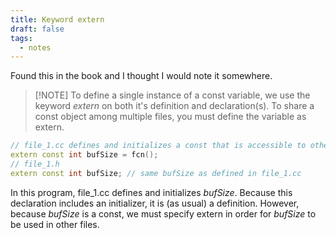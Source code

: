 ```yaml
---
title: Keyword extern
draft: false
tags:
  - notes
---
```

 Found this in the book and I thought I would note it somewhere.

>[!NOTE] To define a single instance of a const variable, we use the keyword *extern* on both it's definition and declaration(s). To share a const object among multiple files, you must define the variable as extern.

```cpp
// file_1.cc defines and initializes a const that is accessible to other files 
extern const int bufSize = fcn(); 
// file_1.h 
extern const int bufSize; // same bufSize as defined in file_1.cc
```

In this program, file_1.cc defines and initializes *bufSize*. Because this declaration includes an initializer, it is (as usual) a definition. However, because *bufSize* is a const, we must specify extern in order for *bufSize* to be used in other files.